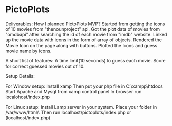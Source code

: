 # PictoPlots

Deliverables:
How I planned PictoPlots MVP?
Started from getting the icons of 10 movies from "thenounproject" api.
Got the plot data of movies from "omdbapi" after searching the id of each movie from "imdb" website.
Linked up the movie data with icons in the form of array of objects.
Rendered the Movie Icon on the page along with buttons.
Plotted the Icons and guess movie name by icons.

A short list of features:
A time limit(10 seconds) to guess each movie. 
Score for correct guessed movies out of 10.
 
Setup Details:

For Window setup:
Install xamp
Then put your php file in  C:\xampp\htdocs
Start Apache and Mysql from xamp control panel
In browser run localohost/index.php

For Linux setup:
Install Lamp server in your system.
Place your folder in /var/www/html/.
Then run localhost/pictoplots/index.php or (localhost/index.php)

